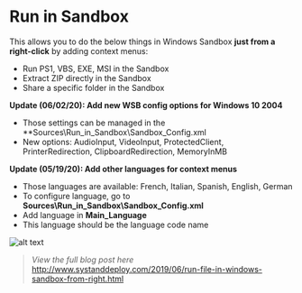 # Run in Sandbox
This allows you to do the below things in Windows Sandbox **just from a right-click** by adding context menus:
- Run PS1, VBS, EXE, MSI in the Sandbox
- Extract ZIP directly in the Sandbox
- Share a specific folder in the Sandbox


**Update (06/02/20): Add new WSB config options for Windows 10 2004**
- Those settings can be managed in the **Sources\Run_in_Sandbox\Sandbox_Config.xml
- New options: AudioInput, VideoInput, ProtectedClient, PrinterRedirection, ClipboardRedirection, MemoryInMB


**Update (05/19/20): Add other languages for context menus**
 - Those languages are available: French, Italian, Spanish, English, German
- To configure language, go to **Sources\Run_in_Sandbox\Sandbox_Config.xml**
- Add language in **Main_Language**
- This language should be the language code name


![alt text](https://github.com/damienvanrobaeys/Run-in-Sandbox/blob/master/run_ps1_preview.gif.gif)

> *View the full blog post here*
http://www.systanddeploy.com/2019/06/run-file-in-windows-sandbox-from-right.html
